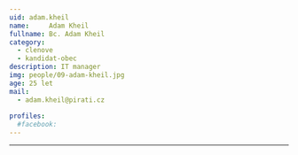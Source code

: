 ```yaml
---
uid: adam.kheil
name:     Adam Kheil
fullname: Bc. Adam Kheil
category:
  - clenove
  - kandidat-obec
description: IT manager
img: people/09-adam-kheil.jpg
age: 25 let
mail:
  - adam.kheil@pirati.cz
 
profiles:
  #facebook: 
---
```



---